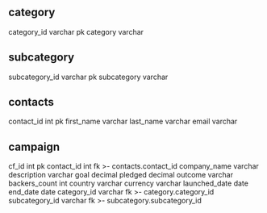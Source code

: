 category
-
category_id varchar pk
category varchar

subcategory
-
subcategory_id varchar pk
subcategory varchar

contacts
-
contact_id int pk
first_name varchar
last_name varchar
email varchar

campaign
-
cf_id int pk
contact_id int fk >- contacts.contact_id
company_name varchar
description varchar
goal decimal
pledged decimal
outcome varchar
backers_count int
country varchar
currency varchar
launched_date date
end_date date
category_id varchar fk >- category.category_id
subcategory_id varchar fk >- subcategory.subcategory_id
